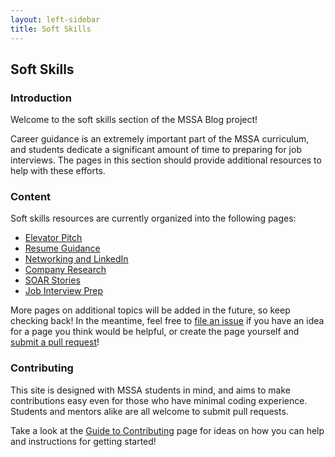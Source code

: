 ```yaml
---
layout: left-sidebar
title: Soft Skills
---
```


## Soft Skills

### Introduction

Welcome to the soft skills section of the MSSA Blog project!

Career guidance is an extremely important part of the MSSA curriculum, and students dedicate a significant amount of time to preparing for job interviews.  The pages in this section should provide additional resources to help with these efforts.

### Content

Soft skills resources are currently organized into the following pages:

* [Elevator Pitch](/soft-skills/elevator-pitch.html)
* [Resume Guidance](/soft-skills/resume-guidance.html)
* [Networking and LinkedIn](/soft-skills/networking-and-linkedin.html)
* [Company Research](/soft-skills/company-research.html)
* [SOAR Stories](/soft-skills/soar-stories.html)
* [Job Interview Prep](/soft-skills/job-interview-prep.html)

More pages on additional topics will be added in the future, so keep checking back!  In the meantime, feel free to [file an issue](https://github.com/mssablog/mssablog.github.io/issues) if you have an idea for a page you think would be helpful, or create the page yourself and [submit a pull request](/contributing.html)!

### Contributing

This site is designed with MSSA students in mind, and aims to make contributions easy even for those who have minimal coding experience.  Students and mentors alike are all welcome to submit pull requests.

Take a look at the [Guide to Contributing](/contributing.html) page for ideas on how you can help and instructions for getting started!
